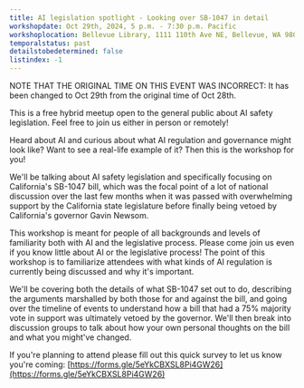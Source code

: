 ```yaml
---
title: AI legislation spotlight - Looking over SB-1047 in detail
workshopdate: Oct 29th, 2024, 5 p.m. - 7:30 p.m. Pacific
workshoplocation: Bellevue Library, 1111 110th Ave NE, Bellevue, WA 98004 (or join remotely at meet.google.com/pri-ntmy-icb)
temporalstatus: past
detailstobedetermined: false
listindex: -1
---
```


NOTE THAT THE ORIGINAL TIME ON THIS EVENT WAS INCORRECT: It has been changed to Oct 29th from the original time of Oct 28th.

This is a free hybrid meetup open to the general public about AI safety legislation. Feel free to join us either in person or remotely!

Heard about AI and curious about what AI regulation and governance might look like? Want to see a real-life example of it? Then this is the workshop for you!

We'll be talking about AI safety legislation and specifically focusing on California's SB-1047 bill, which was the focal point of a lot of national discussion over the last few months when it was passed with overwhelming support by the California state legislature before finally being vetoed by California's governor Gavin Newsom.

This workshop is meant for people of all backgrounds and levels of familiarity both with AI and the legislative process. Please come join us even if you know little about AI or the legislative process! The point of this workshop is to familiarize attendees with what kinds of AI regulation is currently being discussed and why it's important.

We'll be covering both the details of what SB-1047 set out to do, describing the arguments marshalled by both those for and against the bill, and going over the timeline of events to understand how a bill that had a 75% majority vote in support was ultimately vetoed by the governor. We'll then break into discussion groups to talk about how your own personal thoughts on the bill and what you might've changed.

If you're planning to attend please fill out this quick survey to let us know you're coming: [https://forms.gle/5eYkCBXSL8Pi4GW26](https://forms.gle/5eYkCBXSL8Pi4GW26)
